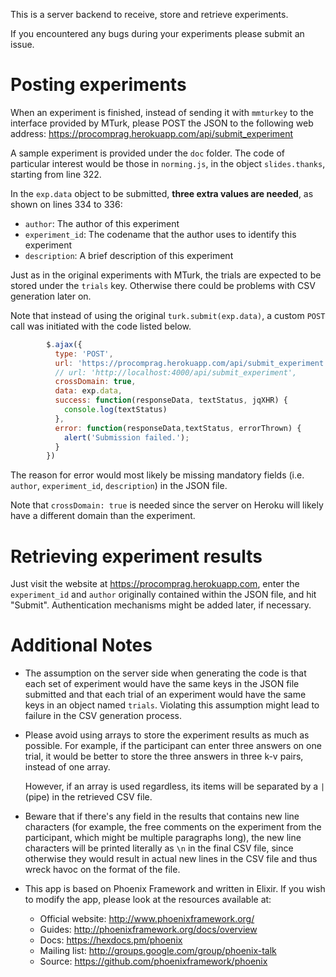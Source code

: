 This is a server backend to receive, store and retrieve experiments.

If you encountered any bugs during your experiments please submit an issue.

# Posting experiments
When an experiment is finished, instead of sending it with `mmturkey` to the interface provided by MTurk, please POST the JSON to the following web address: https://procomprag.herokuapp.com/api/submit_experiment

A sample experiment is provided under the `doc` folder. The code of particular interest would be those in `norming.js`, in the object `slides.thanks`, starting from line 322.

In the `exp.data` object to be submitted, **three extra values are needed**, as shown on lines 334 to 336:
- `author`: The author of this experiment
- `experiment_id`: The codename that the author uses to identify this experiment
- `description`: A brief description of this experiment

Just as in the original experiments with MTurk, the trials are expected to be stored under the `trials` key. Otherwise there could be problems with CSV generation later on.

Note that instead of using the original `turk.submit(exp.data)`, a custom `POST` call was initiated with the code listed below.

```javascript
        $.ajax({
          type: 'POST',
          url: 'https://procomprag.herokuapp.com/api/submit_experiment',
          // url: 'http://localhost:4000/api/submit_experiment',
          crossDomain: true,
          data: exp.data,
          success: function(responseData, textStatus, jqXHR) {
            console.log(textStatus)
          },
          error: function(responseData,textStatus, errorThrown) {
            alert('Submission failed.');
          }
        })
```

The reason for error would most likely be missing mandatory fields (i.e. `author`, `experiment_id`, `description`) in the JSON file.

Note that `crossDomain: true` is needed since the server on Heroku will likely have a different domain than the experiment.

# Retrieving experiment results
Just visit the website at https://procomprag.herokuapp.com, enter the `experiment_id` and `author` originally contained within the JSON file, and hit "Submit". Authentication mechanisms might be added later, if necessary.

# Additional Notes
- The assumption on the server side when generating the code is that each set of experiment would have the same keys in the JSON file submitted and that each trial of an experiment would have the same keys in an object named `trials`. Violating this assumption might lead to failure in the CSV generation process.

- Please avoid using arrays to store the experiment results as much as possible. For example, if the participant can enter three answers on one trial, it would be better to store the three answers in three k-v pairs, instead of one array.

  However, if an array is used regardless, its items will be separated by a `|` (pipe) in the retrieved CSV file.

- Beware that if there's any field in the results that contains new line characters (for example, the free comments on the experiment from the participant, which might be multiple paragraphs long), the new line characters will be printed literally as `\n` in the final CSV file, since otherwise they would result in actual new lines in the CSV file and thus wreck havoc on the format of the file.


- This app is based on Phoenix Framework and written in Elixir. If you wish to modify the app, please look at the resources available at:
  * Official website: http://www.phoenixframework.org/
  * Guides: http://phoenixframework.org/docs/overview
  * Docs: https://hexdocs.pm/phoenix
  * Mailing list: http://groups.google.com/group/phoenix-talk
  * Source: https://github.com/phoenixframework/phoenix
